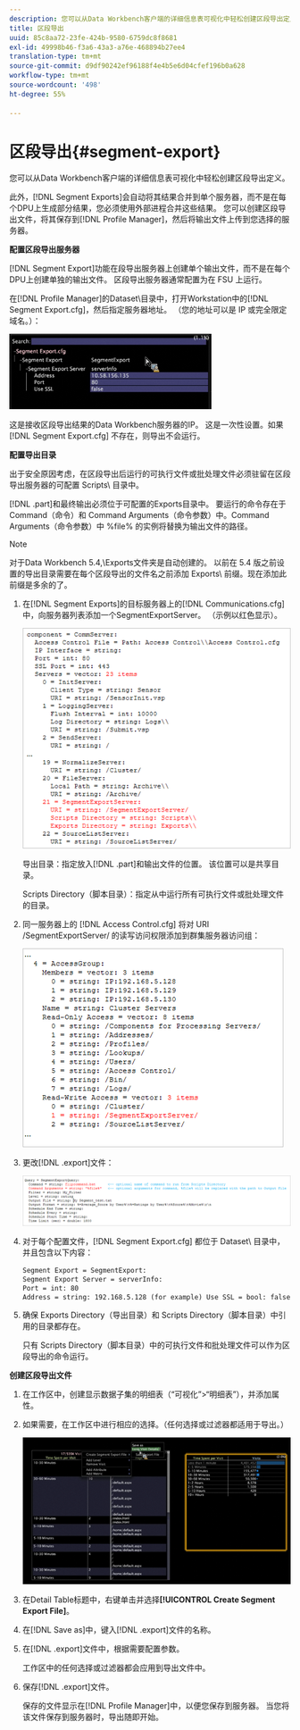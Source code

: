 ```yaml
---
description: 您可以从Data Workbench客户端的详细信息表可视化中轻松创建区段导出定义。
title: 区段导出
uuid: 85c8aa72-23fe-424b-9580-6759dc8f8681
exl-id: 49998b46-f3a6-43a3-a76e-468894b27ee4
translation-type: tm+mt
source-git-commit: d9df90242ef96188f4e4b5e6d04cfef196b0a628
workflow-type: tm+mt
source-wordcount: '498'
ht-degree: 55%

---
```


# 区段导出{#segment-export}

您可以从Data Workbench客户端的详细信息表可视化中轻松创建区段导出定义。

此外，[!DNL Segment Exports]会自动将其结果合并到单个服务器，而不是在每个DPU上生成部分结果，您必须使用外部进程合并这些结果。 您可以创建区段导出文件，将其保存到[!DNL Profile Manager]，然后将输出文件上传到您选择的服务器。

**配置区段导出服务器**

[!DNL Segment Export]功能在段导出服务器上创建单个输出文件，而不是在每个DPU上创建单独的输出文件。 区段导出服务器通常配置为在 FSU 上运行。

在[!DNL Profile Manager]的Dataset\目录中，打开Workstation中的[!DNL Segment Export.cfg]，然后指定服务器地址。 （您的地址可以是 IP 或完全限定域名。）：

![](assets/segment_export_cfg.png)

这是接收区段导出结果的Data Workbench服务器的IP。 这是一次性设置。如果 [!DNL Segment Export.cfg] 不存在，则导出不会运行。

**配置导出目录**

出于安全原因考虑，在区段导出后运行的可执行文件或批处理文件必须驻留在区段导出服务器的可配置 Scripts\ 目录中。

[!DNL .part]和最终输出必须位于可配置的Exports目录中。 要运行的命令存在于 Command（命令）和 Command Arguments（命令参数）中。Command Arguments（命令参数）中 %file% 的实例将替换为输出文件的路径。

>[!NOTE]
>
>对于Data Workbench 5.4,\Exports文件夹是自动创建的。 以前在 5.4 版之前设置的导出目录需要在每个区段导出的文件名之前添加 Exports\ 前缀。现在添加此前缀是多余的了。

1. 在[!DNL Segment Exports]的目标服务器上的[!DNL Communications.cfg]中，向服务器列表添加一个SegmentExportServer。 （示例以红色显示）。

   ![](assets/communications_cfg_example.png)

   导出目录：指定放入[!DNL .part]和输出文件的位置。 该位置可以是共享目录。

   Scripts Directory（脚本目录）：指定从中运行所有可执行文件或批处理文件的目录。

1. 同一服务器上的 [!DNL Access Control.cfg] 将对 URI /SegmentExportServer/ 的读写访问权限添加到群集服务器访问组：

   ![](assets/accesscontrol_cfg_example.png)

1. 更改[!DNL .export]文件：

   ![](assets/segment_export_query_example.png)

1. 对于每个配置文件，[!DNL Segment Export.cfg] 都位于 Dataset\ 目录中，并且包含以下内容：

   ```
   Segment Export = SegmentExport:
   Segment Export Server = serverInfo:
   Port = int: 80
   Address = string: 192.168.5.128 (for example) Use SSL = bool: false
   ```

1. 确保 Exports Directory（导出目录）和 Scripts Directory（脚本目录）中引用的目录都存在。

   只有 Scripts Directory（脚本目录）中的可执行文件和批处理文件可以作为区段导出的命令运行。

**创建区段导出文件**

1. 在工作区中，创建显示数据子集的明细表（“可视化”>“明细表”），并添加属性。
1. 如果需要，在工作区中进行相应的选择。（任何选择或过滤器都适用于导出。）

   ![](assets/create_segment_export_file.png)

1. 在Detail Table标题中，右键单击并选择&#x200B;**[!UICONTROL Create Segment Export File]**。
1. 在[!DNL Save as]中，键入[!DNL .export]文件的名称。
1. 在[!DNL .export]文件中，根据需要配置参数。

   工作区中的任何选择或过滤器都会应用到导出文件中。

1. 保存[!DNL .export]文件。

   保存的文件显示在[!DNL Profile Manager]中，以便您保存到服务器。 当您将该文件保存到服务器时，导出随即开始。
